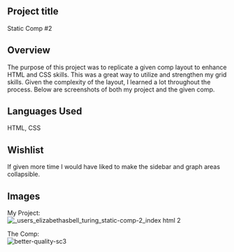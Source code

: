 ## Project title
Static Comp #2

## Overview
The purpose of this project was to replicate a given comp layout to enhance HTML and CSS skills. This was a great way to utilize and strengthen my grid skills. Given the complexity of the layout, I learned a lot throughout the process. Below are screenshots of both my project and the given comp.

## Languages Used
HTML, CSS

## Wishlist
If given more time I would have liked to make the sidebar and graph areas collapsible.

## Images
My Project: <br>
![_users_elizabethasbell_turing_static-comp-2_index html 2](https://user-images.githubusercontent.com/34728115/50597499-d4ba2c00-0e64-11e9-94b9-a74d3495c97c.png)

The Comp: <br>
![better-quality-sc3](https://user-images.githubusercontent.com/34728115/50597426-a4728d80-0e64-11e9-8497-18905aa0be96.png)
